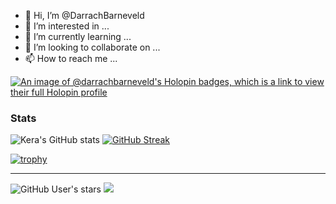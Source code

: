 - 👋 Hi, I’m @DarrachBarneveld
- 👀 I’m interested in ...
- 🌱 I’m currently learning ...
- 💞️ I’m looking to collaborate on ...
- 📫 How to reach me ...

<!---
DarrachBarneveld/DarrachBarneveld is a ✨ special ✨ repository because its `README.md` (this file) appears on your GitHub profile.
You can click the Preview link to take a look at your changes.
--->

[![An image of @darrachbarneveld's Holopin badges, which is a link to view their full Holopin profile](https://holopin.me/darrachbarneveld)](https://holopin.io/@darrachbarneveld)



### Stats
 
![Kera's GitHub stats](https://github-readme-stats.vercel.app/api?username=darrachbarneveld&theme=buefy&show_icons=true&count_private=true&hide_border=true)  [![GitHub Streak](https://streak-stats.demolab.com/?user=darrachbarneveld)](https://git.io/streak-stats)

  

[![trophy](https://github-profile-trophy.vercel.app/?username=darrachbarneveld)](https://github.com/ryo-ma/github-profile-trophy) 

- - - 

  
![GitHub User's stars](https://img.shields.io/github/stars/darrachbarneveld?style=social) 
![](https://komarev.com/ghpvc/?username=darrachbarneveld&color=blueviolet&style=flat-square)

